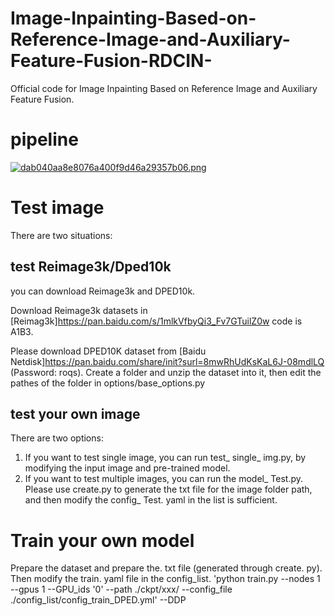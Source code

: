 # Image-Inpainting-Based-on-Reference-Image-and-Auxiliary-Feature-Fusion-RDCIN-
Official code for Image Inpainting Based on Reference Image and Auxiliary Feature Fusion.
# pipeline
[![dab040aa8e8076a400f9d46a29357b06.png](https://s1.imagehub.cc/images/2024/01/23/dab040aa8e8076a400f9d46a29357b06.png)](https://www.imagehub.cc/image/1aDYiA)
# Test image
  There are two situations:
  ## test Reimage3k/Dped10k
  you can download Reimage3k and DPED10k.
  
  Download Reimage3k datasets in [Reimag3k]https://pan.baidu.com/s/1mlkVfbyQi3_Fv7GTuilZ0w code is A1B3.
  
  Please download DPED10K dataset from [Baidu Netdisk]https://pan.baidu.com/share/init?surl=8mwRhUdKsKaL6J-08mdlLQ (Password: roqs). Create a folder and unzip the dataset into it, then edit the pathes of the folder in options/base_options.py
  ## test your own image
  There are two options:
  1. If you want to test single image, you can run test_ single_ img.py, by modifying the input image and pre-trained model.
  2. If you want to test multiple images, you can run the model_ Test.py. Please use create.py to generate the txt file for the image folder path, and then modify the config_ Test. yaml in the list is sufficient.
# Train your own model
  Prepare the dataset and prepare the. txt file (generated through create. py). Then modify the train. yaml file in the config_list.
  <span stylt="color:#333333">'python train.py --nodes 1 --gpus 1 --GPU_ids '0' --path ./ckpt/xxx/ --config_file ./config_list/config_train_DPED.yml' --DDP</span>
